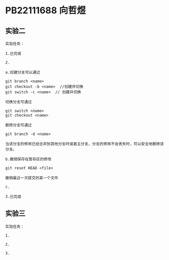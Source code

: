# PB22111688 向哲煜

## 实验二

    实验任务：

    1.已完成

    2.

    a.创建分支可以通过

```git
git branch <name>
git checkout -b <name>  //创建并切换
git switch -c <name>  // 创建并切换
```

    切换分支可通过

```git
git switch <name>
git checkout <name>
```

    删除分支可通过

```git
git branch -d <name>
```

    当该分支的修改已经合并到其他分支时或者主分支，分支的修改不会丢失时，可以安全地删除该分支。

    b.撤销保存在暂存区的修改

```git
git reset HEAD <file>
```

    撤销最近一次提交的某一个文件

    c.

    3.已完成

## 实验三

    实验任务：

    1.

    2.

    3.
